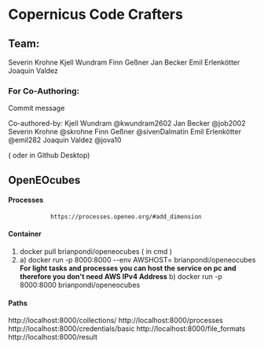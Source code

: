 
# Copernicus Code Crafters

## Team:
Severin Krohne
Kjell Wundram
Finn Geßner
Jan Becker
Emil Erlenkötter
Joaquin Valdez

###  For Co-Authoring:
Commit message

Co-authored-by: Kjell Wundram           @kwundram2602
                Jan Becker              @job2002
                Severin Krohne          @skrohne
                Finn Geßner             @sivenDalmatin 
                Emil Erlenkötter        @emil282
                Joaquin Valdez          @jova10

( oder in Github Desktop)

## OpenEOcubes

#### Processes 
                https://processes.openeo.org/#add_dimension

#### Container

1.  docker pull brianpondi/openeocubes ( in cmd )
2. 
    a) docker run -p 8000:8000  --env AWSHOST=<AWS-IPv4-ADDRESS>  brianpondi/openeocubes
    __For light tasks and processes you can host the service on pc and therefore you don't need AWS IPv4 Address__
    b) docker run -p 8000:8000  brianpondi/openeocubes


#### Paths
http://localhost:8000/collections/
http://localhost:8000/processes
http://localhost:8000/credentials/basic
http://localhost:8000/file_formats
http://localhost:8000/result